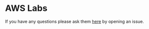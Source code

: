 # AWS Labs 

If you have any questions please ask them [here](https://github.com/Cloud-Yeti/aws-ec2-course/issues/new) by opening an issue. 
